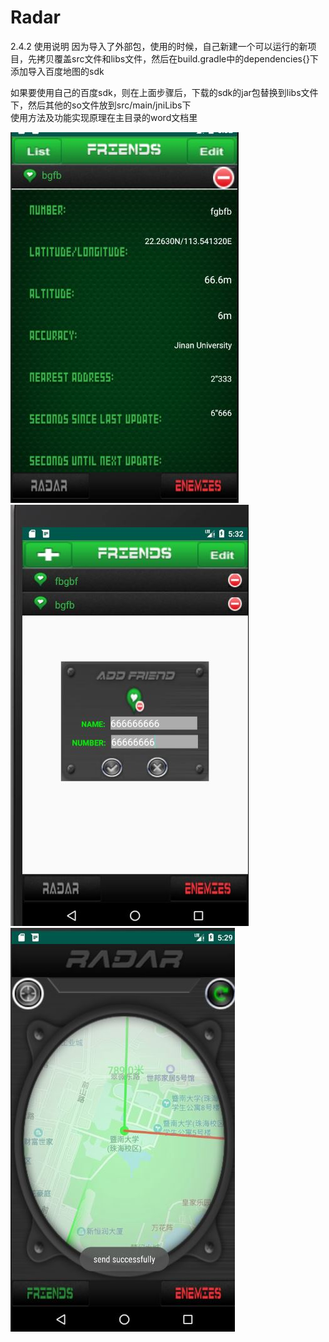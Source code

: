 # Radar
2.4.2 使用说明
因为导入了外部包，使用的时候，自己新建一个可以运行的新项目，先拷贝覆盖src文件和libs文件，然后在build.gradle中的dependencies{}下添加导入百度地图的sdk
 
如果要使用自己的百度sdk，则在上面步骤后，下载的sdk的jar包替换到libs文件下，然后其他的so文件放到src/main/jniLibs下<br />
使用方法及功能实现原理在主目录的word文档里

![](https://github.com/harbour-hao/Radar/blob/master/images/detail.JPG)
<br />
![](https://github.com/harbour-hao/Radar/blob/master/images/friend.JPG)
<br />
![](https://github.com/harbour-hao/Radar/blob/master/images/main.JPG)
<br />
